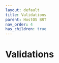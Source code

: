 ```yaml
---
layout: default
title: Validations 
parent: HostOS BRT
nav_order: 4
has_children: true
---
```


# Validations